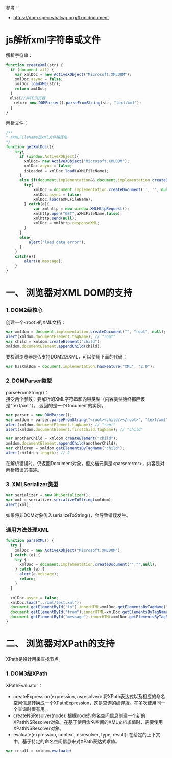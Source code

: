参考：  
* https://dom.spec.whatwg.org/#xmldocument

# js解析xml字符串或文件
解析字符串：  
```js
function createXml(str) {
  if (document.all) {
    var xmlDoc = new ActiveXObject("Microsoft.XMLDOM");
    xmlDoc.async = false;
    xmlDoc.loadXML(str);
    return xmlDoc;
  }
　else{//非IE浏览器
　　return new DOMParser().parseFromString(str, "text/xml");
  }
}
```
解析文件：  
```js
/**
* aXMLFileName是xml文件路径名
*/
function getXmlDoc(){
    try{
      if (window.ActiveXObject){
        xmlDoc= new ActiveXObject("Microsoft.XMLDOM");
        xmlDoc.async = false;
        isLoaded = xmlDoc.load(aXMLFileName);
      }
      else if(document.implementation&& document.implementation.createDocument){
        try{
            xmlDoc = document.implementation.createDocument('', '', null);
            xmlDoc.async = false;
            xmlDoc.load(aXMLFileName);
        } catch(e){
            var xmlhttp = new window.XMLHttpRequest();
            xmlhttp.open("GET",aXMLFileName,false); 
            xmlhttp.send(null);
            xmlDoc = xmlhttp.responseXML;
        }
      }
      else{
          alert("load data error");
      }
    }
    catch(e){  
        alert(e.message);
    }
}
```

# 一、 浏览器对XML DOM的支持
### 1. DOM2级核心
创建一个\<root>的XML文档：  
```js
var xmldom = document.implementation.createDocument("", "root", null);
alert(xmldom.documentElement.tagName); // "root"
var child = xmldom.createElement("child");
xmldom.documentElement.appendChild(child);
```
要检测浏览器是否支持DOM2级XML，可以使用下面的代码：  
```js
var hasXmlDom = document.implementation.hasFeature("XML", "2.0");
```
### 2. DOMParser类型
parseFromString()：  
接受两个参数：要解析的XML字符串和内容类型（内容类型始终都应该是"text/xml"）。
返回的是一个Document的实例。  
```js
var parser = new DOMParser();
var xmldom = parser.parseFromString("<root><child/></root>", "text/xml");
alert(xmldom.documentElement.tagName); // "root"
alert(xmldom.documentElement.firstChild.tagName); // "child"

var anotherChild = xmldom.createElement("child");
xmldom.documentElement.appendChild(anotherChild);
var children = xmldom.getElementsByTagName("child");
alert(children.length); // 2
```
在解析错误时，仍返回Document对象，但文档元素是\<parsererror>，内容是对解析错误的描述。  
### 3. XMLSerializer类型
```js
var serializer = new XMLSerializer();
var xml = serializer.serializeToString(xmldom);
alert(xml);
```
如果将非DOM对象传入serializeToString()，会导致错误发生。  

### 通用方法处理XML
```js
function parseXML() {
  try {
    xmlDoc = new ActiveXObject("Microsoft.XMLDOM");
  } catch (e) {
    try {
      xmlDoc = document.implementation.createDocument("","",null);
    } catch (e) {
      alert(e.message);
      return;
    }
  }
  
  xmlDoc.async = false;
  xmlDoc.load("../xml/test.xml");
  document.getElementById("to").innerHTML=xmlDoc.getElementsByTagName("to")[0].childNodes[0].nodeValue;
  document.getElementById("from").innerHTML=xmlDoc.getElementsByTagName("from")[0].childNodes[0].nodeValue;
  document.getElementById("message").innerHTML=xmlDoc.getElementsByTagName("body")[0].childNodes[0].nodeValue;
}
```

# 二、 浏览器对XPath的支持
XPath是设计用来查找节点。  
### 1. DOM3级XPath
XPathEvaluator：  
* createExpression(expression, nsresolver): 将XPath表达式以及相应的命名空间信息转换成一个XPathExpression，这是查询的编译版。在多次使用同一个查询时很有用。  
* createNSResolver(node): 根据node的命名空间信息创建一个新的XPathNSResolver对象。在基于使用命名空间的XML文档求值时，需要使用XPathNSResolver对象。  
* evaluate(expression, context, nsresolver, type, result): 在给定的上下文中，基于特定的命名空间信息来对XPath表达式求值。  

```js
var result = xmldom.evaluate(
